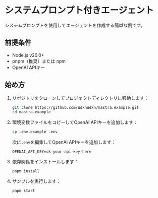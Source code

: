 # システムプロンプト付きエージェント

システムプロンプトを使用してエージェントを作成する簡単な例です。

## 前提条件

- Node.js v20.0+
- pnpm（推奨）または npm
- OpenAI APIキー

## 始め方

1. リポジトリをクローンしてプロジェクトディレクトリに移動します：

   ```bash
   git clone https://github.com/WdknWdkn/mastra.example.git
   cd mastra.example
   ```

2. 環境変数ファイルをコピーしてOpenAI APIキーを追加します：

   ```bash
   cp .env.example .env
   ```

   次に`.env`を編集してOpenAI APIキーを追加します：

   ```env
   OPENAI_API_KEY=sk-your-api-key-here
   ```

3. 依存関係をインストールします：

   ```
   pnpm install
   ```

4. サンプルを実行します：

   ```bash
   pnpm start
   ```
